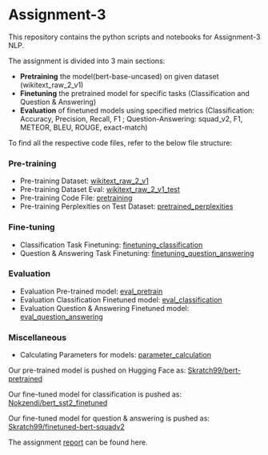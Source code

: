 # Assignment-3
This repository contains the python scripts and notebooks for Assignment-3 NLP.

The assignment is divided into 3 main sections:
- **Pretraining** the model(bert-base-uncased) on given dataset (wikitext_raw_2_v1)
- **Finetuning** the pretrained model for specific tasks (Classification and Question & Answering)
- **Evaluation** of finetuned models using specified metrics (Classification: Accuracy, Precision, Recall, F1 ; Question-Answering: squad_v2, F1, METEOR, BLEU, ROUGE, exact-match)

To find all the respective code files, refer to the below file structure:

### Pre-training
- Pre-training Dataset: [wikitext_raw_2_v1](wikitext_raw_2_v1.txt)
- Pre-training Dataset Eval: [wikitext_raw_2_v1_test](wikitext_raw_2_v1_test.txt)
- Pre-training Code File: [pretraining](pretraining.py)
- Pre-training Perplexities on Test Dataset: [pretrained_perplexities](pretrained_perplexities.txt)

### Fine-tuning
- Classification Task Finetuning: [finetuning_classification](finetuning_classification.py)
- Question & Answering Task Finetuning: [finetuning_question_answering](finetuning_question_answering.py)

### Evaluation
- Evaluation Pre-trained model: [eval_pretrain](eval_pretrain.py)
- Evaluation Classification Finetuned model: [eval_classification](eval_classification.py)
- Evaluation Question & Answering Finetuned model: [eval_question_answering](eval_question_answering.py)

### Miscellaneous
- Calculating Parameters for models: [parameter_calculation](parameter_calculation.py)


Our pre-trained model is pushed on Hugging Face as: [Skratch99/bert-pretrained](https://huggingface.co/Skratch99/bert-pretrained)

Our fine-tuned model for classification is pushed as: [Nokzendi/bert_sst2_finetuned](https://huggingface.co/Nokzendi/bert_sst2_finetuned)

Our fine-tuned model for question & answering is pushed as: [Skratch99/finetuned-bert-squadv2](https://huggingface.co/Skratch99/finetuned-bert-squadv2)

The assignment [report](report.pdf) can be found here.
